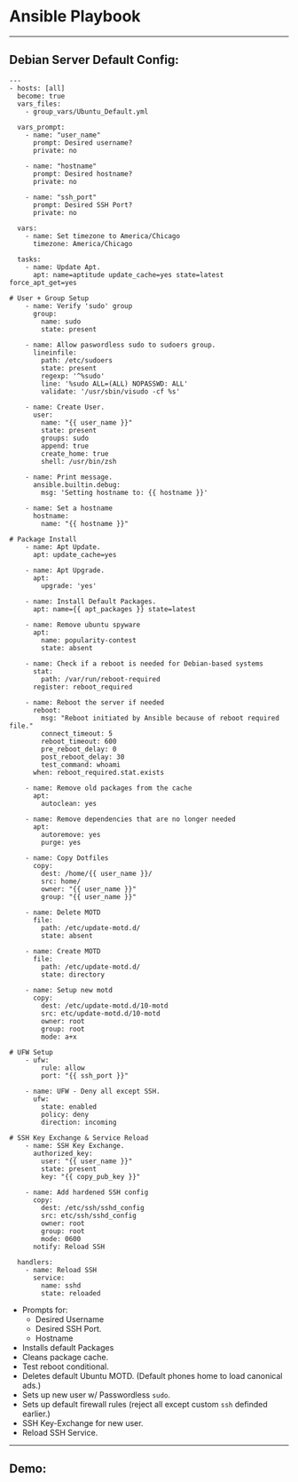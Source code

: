 # Ansible Playbook

-----

## Debian Server Default Config:

```yml,editable
---
- hosts: [all]
  become: true
  vars_files:
    - group_vars/Ubuntu_Default.yml

  vars_prompt:
    - name: "user_name"
      prompt: Desired username?
      private: no

    - name: "hostname"
      prompt: Desired hostname?
      private: no

    - name: "ssh_port"
      prompt: Desired SSH Port?
      private: no

  vars:
    - name: Set timezone to America/Chicago
      timezone: America/Chicago

  tasks:
    - name: Update Apt.
      apt: name=aptitude update_cache=yes state=latest force_apt_get=yes

# User + Group Setup
    - name: Verify 'sudo' group
      group:
        name: sudo
        state: present

    - name: Allow paswordless sudo to sudoers group.
      lineinfile:
        path: /etc/sudoers
        state: present
        regexp: '^%sudo'
        line: '%sudo ALL=(ALL) NOPASSWD: ALL'
        validate: '/usr/sbin/visudo -cf %s'

    - name: Create User.
      user:
        name: "{{ user_name }}"
        state: present
        groups: sudo
        append: true
        create_home: true
        shell: /usr/bin/zsh

    - name: Print message.
      ansible.builtin.debug:
        msg: 'Setting hostname to: {{ hostname }}'

    - name: Set a hostname
      hostname:
        name: "{{ hostname }}"

# Package Install
    - name: Apt Update.
      apt: update_cache=yes

    - name: Apt Upgrade.
      apt:
        upgrade: 'yes'

    - name: Install Default Packages.
      apt: name={{ apt_packages }} state=latest

    - name: Remove ubuntu spyware
      apt:
        name: popularity-contest
        state: absent

    - name: Check if a reboot is needed for Debian-based systems
      stat:
        path: /var/run/reboot-required
      register: reboot_required

    - name: Reboot the server if needed
      reboot:
        msg: "Reboot initiated by Ansible because of reboot required file."
        connect_timeout: 5
        reboot_timeout: 600
        pre_reboot_delay: 0
        post_reboot_delay: 30
        test_command: whoami
      when: reboot_required.stat.exists

    - name: Remove old packages from the cache
      apt:
        autoclean: yes

    - name: Remove dependencies that are no longer needed
      apt:
        autoremove: yes
        purge: yes

    - name: Copy Dotfiles
      copy:
        dest: /home/{{ user_name }}/
        src: home/
        owner: "{{ user_name }}"
        group: "{{ user_name }}"

    - name: Delete MOTD
      file:
        path: /etc/update-motd.d/
        state: absent

    - name: Create MOTD
      file:
        path: /etc/update-motd.d/
        state: directory

    - name: Setup new motd
      copy:
        dest: /etc/update-motd.d/10-motd
        src: etc/update-motd.d/10-motd
        owner: root
        group: root
        mode: a+x

# UFW Setup
    - ufw:
        rule: allow
        port: "{{ ssh_port }}"

    - name: UFW - Deny all except SSH.
      ufw:
        state: enabled
        policy: deny
        direction: incoming

# SSH Key Exchange & Service Reload
    - name: SSH Key Exchange.
      authorized_key:
        user: "{{ user_name }}"
        state: present
        key: "{{ copy_pub_key }}"

    - name: Add hardened SSH config
      copy:
        dest: /etc/ssh/sshd_config
        src: etc/ssh/sshd_config
        owner: root
        group: root
        mode: 0600
      notify: Reload SSH

  handlers:
    - name: Reload SSH
      service:
        name: sshd
        state: reloaded

```

* Prompts for:
    * Desired Username
    * Desired SSH Port.
    * Hostname
* Installs default Packages
* Cleans package cache.
* Test reboot conditional.
* Deletes default Ubuntu MOTD. (Default phones home to load canonical ads.)
* Sets up new user w/ Passwordless `sudo`.
* Sets up default firewall rules (reject all except custom `ssh` definded earlier.)
* SSH Key-Exchange for new user.
* Reload SSH Service.

-----

## Demo:

<script id="asciicast-UoBa5Jw9R5cHHKcpi6Ey3muSC" src="https://asciinema.org/a/UoBa5Jw9R5cHHKcpi6Ey3muSC.js" data-autoplay="true" data-loop="true" async></script>
